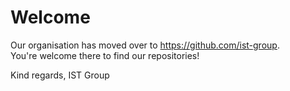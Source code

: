 # Welcome
Our organisation has moved over to https://github.com/ist-group.  
You're welcome there to find our repositories!

Kind regards, IST Group
